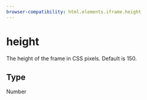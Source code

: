 ```yaml
---
browser-compatibility: html.elements.iframe.height
---
```


# height

The height of the frame in CSS pixels. Default is 150.

## Type

Number
